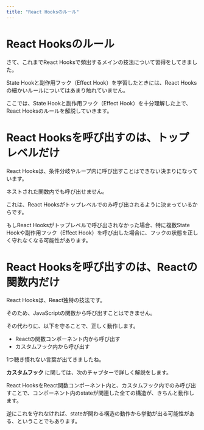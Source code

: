 ```yaml
---
title: "React Hooksのルール"
---
```


# React Hooksのルール

さて、これまでReact Hooksで頻出するメインの技法について習得をしてきました。

State Hookと副作用フック（Effect Hook）を学習したときには、React Hooksの細かいルールについてはあまり触れていません。

ここでは、State Hookと副作用フック（Effect Hook）を十分理解した上で、React Hooksのルールを解説していきます。

# React Hooksを呼び出すのは、トップレベルだけ

React Hooksは、条件分岐やループ内に呼び出すことはできない決まりになっています。

ネストされた関数内でも呼び出せません。

これは、React Hooksがトップレベルでのみ呼び出されるように決まっているからです。

もしReact Hooksがトップレベルで呼び出されなかった場合、特に複数State Hookや副作用フック（Effect Hook）を呼び出した場合に、フックの状態を正しく守れなくなる可能性があります。

# React Hooksを呼び出すのは、Reactの関数内だけ

React Hooksは、React独特の技法です。

そのため、JavaScriptの関数から呼び出すことはできません。

その代わりに、以下を守ることで、正しく動作します。

- Reactの関数コンポーネント内から呼び出す
- カスタムフック内から呼び出す

1つ聴き慣れない言葉が出てきましたね。

**カスタムフック** に関しては、次のチャプターで詳しく解説をします。

React HooksをReact関数コンポーネント内と、カスタムフック内でのみ呼び出すことで、コンポーネント内のstateが関連した全ての構造が、きちんと動作します。

逆にこれを守れなければ、stateが関わる構造の動作から挙動が出る可能性がある、ということでもあります。